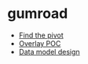 # gumroad

- [Find the pivot](pivot.py)
- [Overlay POC](overlay.html)
- [Data model design](design.md)
